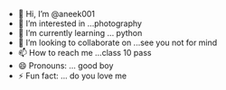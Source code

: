 - 👋 Hi, I’m @aneek001
- 👀 I’m interested in ...photography
- 🌱 I’m currently learning ... python
- 💞️ I’m looking to collaborate on ...see you not for mind
- 📫 How to reach me ...class 10 pass
- 😄 Pronouns: ... good boy
- ⚡ Fun fact: ... do you love me

<!---
aneek001/aneek001 is a ✨ special ✨ repository because its `README.md` (this file) appears on your GitHub profile.
You can click the Preview link to take a look at your changes.
--->
